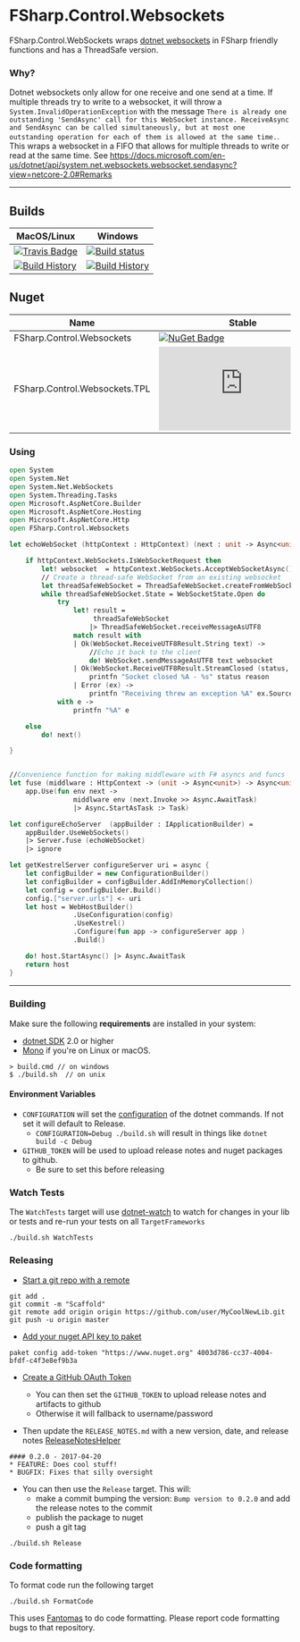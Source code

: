 # FSharp.Control.Websockets

FSharp.Control.WebSockets wraps [dotnet websockets](https://docs.microsoft.com/en-us/dotnet/api/system.net.websockets.websocket?view=netcore-2.0) in FSharp friendly functions and has a ThreadSafe version.


### Why? 

Dotnet websockets only allow for one receive and one send at a time. If multiple threads try to write to a websocket, it will throw a `System.InvalidOperationException` with the message `There is already one outstanding 'SendAsync' call for this WebSocket instance. ReceiveAsync and SendAsync can be called simultaneously, but at most one outstanding operation for each of them is allowed at the same time.`. This wraps a websocket in a FIFO that allows for multiple threads to write or read at the same time. See https://docs.microsoft.com/en-us/dotnet/api/system.net.websockets.websocket.sendasync?view=netcore-2.0#Remarks

---

## Builds

MacOS/Linux | Windows
--- | ---
[![Travis Badge](https://travis-ci.org/TheAngryByrd/FSharp.Control.Websockets.svg?branch=master)](https://travis-ci.org/TheAngryByrd/FSharp.Control.Websockets) | [![Build status](https://ci.appveyor.com/api/projects/status/github/TheAngryByrd/fsharp-control-websockets?svg=true)](https://ci.appveyor.com/project/TheAngryByrd/fsharp-control-websockets)
[![Build History](https://buildstats.info/travisci/chart/TheAngryByrd/FSharp.Control.Websockets)](https://travis-ci.org/TheAngryByrd/FSharp.Control.Websockets/builds) | [![Build History](https://buildstats.info/appveyor/chart/TheAngryByrd/fsharp-control-websockets)](https://ci.appveyor.com/project/TheAngryByrd/fsharp-control-websockets)  


## Nuget 

Name | Stable | Prerelease
--- | --- | ---
FSharp.Control.Websockets | [![NuGet Badge](https://buildstats.info/nuget/FSharp.Control.Websockets)](https://www.nuget.org/packages/FSharp.Control.Websockets/) | [![NuGet Badge](https://buildstats.info/nuget/FSharp.Control.Websockets?includePreReleases=true)](https://www.nuget.org/packages/FSharp.Control.Websockets/)
FSharp.Control.Websockets.TPL | [![NuGet Badge](https://buildstats.info/nuget/FSharp.Control.Websockets.TPL)](https://www.nuget.org/packages/FSharp.Control.Websockets.TPL/) | [![NuGet Badge](https://buildstats.info/nuget/FSharp.Control.Websockets.TPL?includePreReleases=true)](https://www.nuget.org/packages/FSharp.Control.Websockets.TPL/)


### Using

```fsharp
open System
open System.Net
open System.Net.WebSockets
open System.Threading.Tasks
open Microsoft.AspNetCore.Builder
open Microsoft.AspNetCore.Hosting
open Microsoft.AspNetCore.Http
open FSharp.Control.Websockets

let echoWebSocket (httpContext : HttpContext) (next : unit -> Async<unit>) = async {

    if httpContext.WebSockets.IsWebSocketRequest then
        let! websocket  = httpContext.WebSockets.AcceptWebSocketAsync() |> Async.AwaitTask
        // Create a thread-safe WebSocket from an existing websocket
        let threadSafeWebSocket = ThreadSafeWebSocket.createFromWebSocket websocket
        while threadSafeWebSocket.State = WebSocketState.Open do
            try
                let! result =
                     threadSafeWebSocket
                    |> ThreadSafeWebSocket.receiveMessageAsUTF8
                match result with
                | Ok(WebSocket.ReceiveUTF8Result.String text) ->
                    //Echo it back to the client
                    do! WebSocket.sendMessageAsUTF8 text websocket
                | Ok(WebSocket.ReceiveUTF8Result.StreamClosed (status, reason)) ->
                    printfn "Socket closed %A - %s" status reason
                | Error (ex) ->
                    printfn "Receiving threw an exception %A" ex.SourceException
            with e ->
                printfn "%A" e

    else
        do! next()

}


//Convenience function for making middleware with F# asyncs and funcs
let fuse (middlware : HttpContext -> (unit -> Async<unit>) -> Async<unit>) (app:IApplicationBuilder) =
    app.Use(fun env next ->
                middlware env (next.Invoke >> Async.AwaitTask)
                |> Async.StartAsTask :> Task)

let configureEchoServer  (appBuilder : IApplicationBuilder) =
    appBuilder.UseWebSockets()
    |> Server.fuse (echoWebSocket)
    |> ignore

let getKestrelServer configureServer uri = async {
    let configBuilder = new ConfigurationBuilder()
    let configBuilder = configBuilder.AddInMemoryCollection()
    let config = configBuilder.Build()
    config.["server.urls"] <- uri
    let host = WebHostBuilder()
                .UseConfiguration(config)
                .UseKestrel()
                .Configure(fun app -> configureServer app )
                .Build()

    do! host.StartAsync() |> Async.AwaitTask
    return host
}

```

---


### Building


Make sure the following **requirements** are installed in your system:

* [dotnet SDK](https://www.microsoft.com/net/download/core) 2.0 or higher
* [Mono](http://www.mono-project.com/) if you're on Linux or macOS.

```
> build.cmd // on windows
$ ./build.sh  // on unix
```

#### Environment Variables

* `CONFIGURATION` will set the [configuration](https://docs.microsoft.com/en-us/dotnet/core/tools/dotnet-build?tabs=netcore2x#options) of the dotnet commands.  If not set it will default to Release.
  * `CONFIGURATION=Debug ./build.sh` will result in things like `dotnet build -c Debug`
* `GITHUB_TOKEN` will be used to upload release notes and nuget packages to github.
  * Be sure to set this before releasing

### Watch Tests

The `WatchTests` target will use [dotnet-watch](https://github.com/aspnet/Docs/blob/master/aspnetcore/tutorials/dotnet-watch.md) to watch for changes in your lib or tests and re-run your tests on all `TargetFrameworks`

```
./build.sh WatchTests
```

### Releasing
* [Start a git repo with a remote](https://help.github.com/articles/adding-an-existing-project-to-github-using-the-command-line/)

```
git add .
git commit -m "Scaffold"
git remote add origin origin https://github.com/user/MyCoolNewLib.git
git push -u origin master
```

* [Add your nuget API key to paket](https://fsprojects.github.io/Paket/paket-config.html#Adding-a-NuGet-API-key)

```
paket config add-token "https://www.nuget.org" 4003d786-cc37-4004-bfdf-c4f3e8ef9b3a
```

* [Create a GitHub OAuth Token](https://help.github.com/articles/creating-a-personal-access-token-for-the-command-line/)
    * You can then set the `GITHUB_TOKEN` to upload release notes and artifacts to github
    * Otherwise it will fallback to username/password


* Then update the `RELEASE_NOTES.md` with a new version, date, and release notes [ReleaseNotesHelper](https://fsharp.github.io/FAKE/apidocs/fake-releasenoteshelper.html)

```
#### 0.2.0 - 2017-04-20
* FEATURE: Does cool stuff!
* BUGFIX: Fixes that silly oversight
```

* You can then use the `Release` target.  This will:
    * make a commit bumping the version:  `Bump version to 0.2.0` and add the release notes to the commit
    * publish the package to nuget
    * push a git tag

```
./build.sh Release
```


### Code formatting

To format code run the following target

```
./build.sh FormatCode
```

This uses [Fantomas](https://github.com/fsprojects/fantomas) to do code formatting.  Please report code formatting bugs to that repository.
